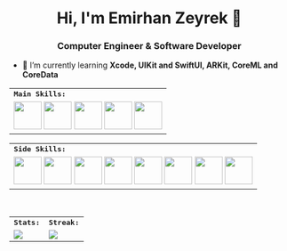 <h1 align="center">Hi, I'm Emirhan Zeyrek 👋</h1>
<h3 align="center">Computer Engineer & Software Developer</h3>

- 🌱 I’m currently learning **Xcode, UIKit and SwiftUI, ARKit, CoreML and CoreData**

<div align=center>
<table>
    <tr>
        <td colspan="8">
        <strong><samp>Main Skills:</samp></strong>
        </td>
    </tr>
        <tr>
        <td colspan="8">
        <img src="https://img.icons8.com/color/480/000000/swift.png" width=50></a>
        <img src="https://img.icons8.com/color/480/000000/swiftui.png" width=50></a>
        <img src="https://img.icons8.com/color/480/000000/xcode.png" width=50></a>
        <img src="https://img.icons8.com/color/480/000000/git.png" width=50></a>
        <img src="https://img.icons8.com/color/480/000000/firebase.png" width=50></a>
        </td>
    </tr>
</table>

<div align=center>
<table>
    <tr>
        <td colspan="8">
        <strong><samp>Side Skills:</samp></strong>
        </td>
    </tr>
        <tr>
        <td colspan="8">    
        <img src="https://img.icons8.com/color/480/000000/visual-studio-code-2019.png" width=50></a>     
        <img src="https://img.icons8.com/color/480/000000/html-5.png" width=50></a>
        <img src="https://img.icons8.com/color/480/000000/css3.png" width=50></a>
        <img src="https://img.icons8.com/color/480/000000/javascript.png" width=50></a>
        <img src="https://img.icons8.com/?size=100&id=shQTXiDQiQVR&format=png&color=000000" width=50></a>
        <img src="https://img.icons8.com/?size=100&id=40669&format=png&color=000000" width=50></a>
        <img src="https://img.icons8.com/?size=100&id=55251&format=png&color=000000" width=50></a>
        <img src="https://img.icons8.com/?size=100&id=laYYF3dV0Iew&format=png&color=000000" width=50></a>
        </td>
    </tr>
</table>

<br>
<table>
    <tr>
        <td colspan="2">
        <strong><samp>Stats:</samp></strong>
        </td>
        <td colspan="2">
        <strong><samp>Streak:</samp></strong>
        </td>
    </tr>
    <tr>
        <td colspan="2" rowspan="2">
        <a href="https://github-readme-stats.vercel.app/api?username=emirhanzeyrekk&count_private=true&hide_border=true&show_icons=true&theme=radical">
        <img src="https://github-readme-stats-sigma-five.vercel.app/api?username=emirhanzeyrekk&count_private=true&hide_border=true&show_icons=true&theme=radical">
        </a>
        </td>
        <td colspan="2" rowspan="2">
        <a href="https://github-readme-streak-stats.herokuapp.com/?user=emirhanzeyrekk&hide_border=true&theme=radical">
        <img src="https://github-readme-streak-stats.herokuapp.com/?user=emirhanzeyrekk&hide_border=true&theme=radical">
        </a>
        </td>
    </tr>
</table>

